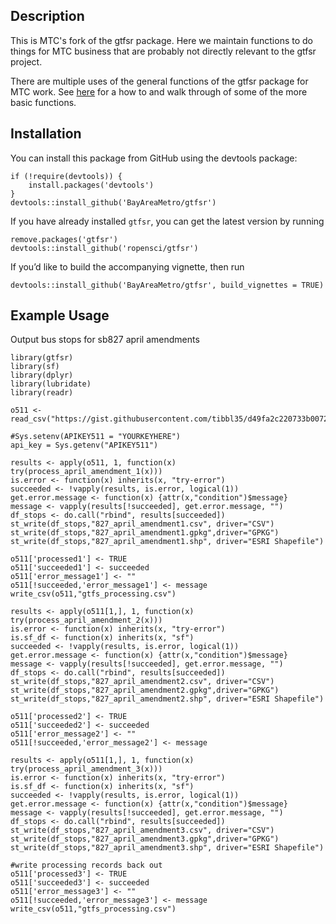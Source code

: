 ## Description

This is MTC's fork of the gtfsr package. Here we maintain functions to do things for MTC business that are probably not directly relevant to the gtfsr project.

There are multiple uses of the general functions of the gtfsr package for MTC work. See [here](https://bayareametro.github.io/Data-And-Visualization-Projects/sb827/sb827_amendment_example.html) for a how to and walk through of some of the more basic functions. 

## Installation

You can install this package from GitHub using the devtools package:

    if (!require(devtools)) {
        install.packages('devtools')
    }
    devtools::install_github('BayAreaMetro/gtfsr')

If you have already installed `gtfsr`, you can get the latest version by
running

    remove.packages('gtfsr')
    devtools::install_github('ropensci/gtfsr')

If you’d like to build the accompanying vignette, then run

    devtools::install_github('BayAreaMetro/gtfsr', build_vignettes = TRUE)

## Example Usage

Output bus stops for sb827 april amendments

```
library(gtfsr)
library(sf)
library(dplyr)
library(lubridate)
library(readr)

o511 <- read_csv("https://gist.githubusercontent.com/tibbl35/d49fa2c220733b0072fc7c59e0ac412b/raw/cff45d8c8dd2ea951b83c0be729abe72f35b13f7/511_orgs.csv")

#Sys.setenv(APIKEY511 = "YOURKEYHERE")
api_key = Sys.getenv("APIKEY511")

results <- apply(o511, 1, function(x) try(process_april_amendment_1(x)))
is.error <- function(x) inherits(x, "try-error")
succeeded <- !vapply(results, is.error, logical(1))
get.error.message <- function(x) {attr(x,"condition")$message}
message <- vapply(results[!succeeded], get.error.message, "")
df_stops <- do.call("rbind", results[succeeded])
st_write(df_stops,"827_april_amendment1.csv", driver="CSV")
st_write(df_stops,"827_april_amendment1.gpkg",driver="GPKG")
st_write(df_stops,"827_april_amendment1.shp", driver="ESRI Shapefile")

o511['processed1'] <- TRUE
o511['succeeded1'] <- succeeded
o511['error_message1'] <- ""
o511[!succeeded,'error_message1'] <- message
write_csv(o511,"gtfs_processing.csv")

results <- apply(o511[1,], 1, function(x) try(process_april_amendment_2(x)))
is.error <- function(x) inherits(x, "try-error")
is.sf_df <- function(x) inherits(x, "sf")
succeeded <- !vapply(results, is.error, logical(1))
get.error.message <- function(x) {attr(x,"condition")$message}
message <- vapply(results[!succeeded], get.error.message, "")
df_stops <- do.call("rbind", results[succeeded])
st_write(df_stops,"827_april_amendment2.csv", driver="CSV")
st_write(df_stops,"827_april_amendment2.gpkg",driver="GPKG")
st_write(df_stops,"827_april_amendment2.shp", driver="ESRI Shapefile")

o511['processed2'] <- TRUE
o511['succeeded2'] <- succeeded
o511['error_message2'] <- ""
o511[!succeeded,'error_message2'] <- message

results <- apply(o511[1,], 1, function(x) try(process_april_amendment_3(x)))
is.error <- function(x) inherits(x, "try-error")
is.sf_df <- function(x) inherits(x, "sf")
succeeded <- !vapply(results, is.error, logical(1))
get.error.message <- function(x) {attr(x,"condition")$message}
message <- vapply(results[!succeeded], get.error.message, "")
df_stops <- do.call("rbind", results[succeeded])
st_write(df_stops,"827_april_amendment3.csv", driver="CSV")
st_write(df_stops,"827_april_amendment3.gpkg",driver="GPKG")
st_write(df_stops,"827_april_amendment3.shp", driver="ESRI Shapefile")

#write processing records back out
o511['processed3'] <- TRUE
o511['succeeded3'] <- succeeded
o511['error_message3'] <- ""
o511[!succeeded,'error_message3'] <- message
write_csv(o511,"gtfs_processing.csv")
```

